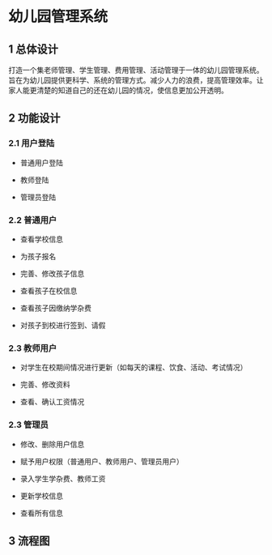 # 幼儿园管理系统

## 1 总体设计

打造一个集老师管理、学生管理、费用管理、活动管理于一体的幼儿园管理系统。旨在为幼儿园提供更科学、系统的管理方式。减少人力的浪费，提高管理效率。让家人能更清楚的知道自己的还在幼儿园的情况，使信息更加公开透明。

## 2 功能设计

### 2.1 用户登陆

* 普通用户登陆

* 教师登陆

* 管理员登陆

### 2.2 普通用户

* 查看学校信息

* 为孩子报名

* 完善、修改孩子信息


* 查看孩子在校信息

* 查看孩子因缴纳学杂费

* 对孩子到校进行签到、请假

### 2.3 教师用户

* 对学生在校期间情况进行更新（如每天的课程、饮食、活动、考试情况）

* 完善、修改资料

* 查看、确认工资情况 

### 2.3 管理员

* 修改、删除用户信息

* 赋予用户权限（普通用户、教师用户、管理员用户）

* 录入学生学杂费、教师工资

* 更新学校信息

* 查看所有信息

## 3 流程图

